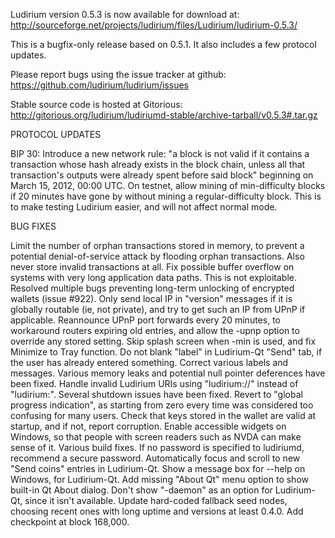 Ludirium version 0.5.3 is now available for download at:
http://sourceforge.net/projects/ludirium/files/Ludirium/ludirium-0.5.3/

This is a bugfix-only release based on 0.5.1.
It also includes a few protocol updates.

Please report bugs using the issue tracker at github:
https://github.com/ludirium/ludirium/issues

Stable source code is hosted at Gitorious:
http://gitorious.org/ludirium/ludiriumd-stable/archive-tarball/v0.5.3#.tar.gz

PROTOCOL UPDATES

BIP 30: Introduce a new network rule: "a block is not valid if it contains a transaction whose hash already exists in the block chain, unless all that transaction's outputs were already spent before said block" beginning on March 15, 2012, 00:00 UTC.
On testnet, allow mining of min-difficulty blocks if 20 minutes have gone by without mining a regular-difficulty block. This is to make testing Ludirium easier, and will not affect normal mode.

BUG FIXES

Limit the number of orphan transactions stored in memory, to prevent a potential denial-of-service attack by flooding orphan transactions. Also never store invalid transactions at all.
Fix possible buffer overflow on systems with very long application data paths. This is not exploitable.
Resolved multiple bugs preventing long-term unlocking of encrypted wallets
(issue #922).
Only send local IP in "version" messages if it is globally routable (ie, not private), and try to get such an IP from UPnP if applicable.
Reannounce UPnP port forwards every 20 minutes, to workaround routers expiring old entries, and allow the -upnp option to override any stored setting.
Skip splash screen when -min is used, and fix Minimize to Tray function.
Do not blank "label" in Ludirium-Qt "Send" tab, if the user has already entered something.
Correct various labels and messages.
Various memory leaks and potential null pointer deferences have been fixed.
Handle invalid Ludirium URIs using "ludirium://" instead of "ludirium:".
Several shutdown issues have been fixed.
Revert to "global progress indication", as starting from zero every time was considered too confusing for many users.
Check that keys stored in the wallet are valid at startup, and if not, report corruption.
Enable accessible widgets on Windows, so that people with screen readers such as NVDA can make sense of it.
Various build fixes.
If no password is specified to ludiriumd, recommend a secure password.
Automatically focus and scroll to new "Send coins" entries in Ludirium-Qt.
Show a message box for --help on Windows, for Ludirium-Qt.
Add missing "About Qt" menu option to show built-in Qt About dialog.
Don't show "-daemon" as an option for Ludirium-Qt, since it isn't available.
Update hard-coded fallback seed nodes, choosing recent ones with long uptime and versions at least 0.4.0.
Add checkpoint at block 168,000.
